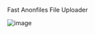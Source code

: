Fast Anonfiles File Uploader

![image](https://user-images.githubusercontent.com/89400282/235321393-ff55181d-81fb-46b7-996e-9f24ce5183e1.png)
